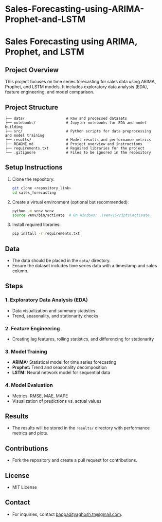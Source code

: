 # Sales-Forecasting-using-ARIMA-Prophet-and-LSTM

# Sales Forecasting using ARIMA, Prophet, and LSTM

## Project Overview
This project focuses on time series forecasting for sales data using ARIMA, Prophet, and LSTM models. It includes exploratory data analysis (EDA), feature engineering, and model comparison.

## Project Structure
```
├── data/                   # Raw and processed datasets
├── notebooks/              # Jupyter notebooks for EDA and model building
├── src/                    # Python scripts for data preprocessing and model training
├── results/                # Model results and performance metrics
├── README.md               # Project overview and instructions
├── requirements.txt        # Required libraries for the project
└── .gitignore              # Files to be ignored in the repository
```

## Setup Instructions
1. Clone the repository:
   ```bash
   git clone <repository_link>
   cd sales_forecasting
   ```
2. Create a virtual environment (optional but recommended):
   ```bash
   python -m venv venv
   source venv/bin/activate  # On Windows: .\venv\Scripts\activate
   ```
3. Install required libraries:
   ```bash
   pip install -r requirements.txt
   ```

## Data
- The data should be placed in the `data/` directory.
- Ensure the dataset includes time series data with a timestamp and sales column.

## Steps
### 1. Exploratory Data Analysis (EDA)
- Data visualization and summary statistics
- Trend, seasonality, and stationarity checks

### 2. Feature Engineering
- Creating lag features, rolling statistics, and differencing for stationarity

### 3. Model Training
- **ARIMA:** Statistical model for time series forecasting
- **Prophet:** Trend and seasonality decomposition
- **LSTM:** Neural network model for sequential data

### 4. Model Evaluation
- Metrics: RMSE, MAE, MAPE
- Visualization of predictions vs. actual values

## Results
- The results will be stored in the `results/` directory with performance metrics and plots.

## Contributions
- Fork the repository and create a pull request for contributions.

## License
- MIT License

## Contact
- For inquiries, contact bappadityaghosh.tn@gmail.com.
